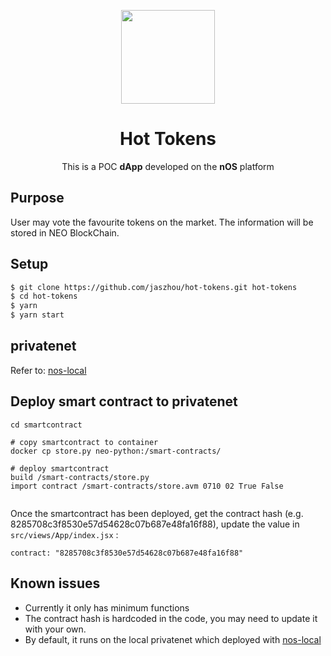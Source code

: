 <p align="center">
  <img src=".assets/logo.png" width="150px" />
</p>

<h1 align="center">Hot Tokens</h1>

<p align="center">
  This is a POC <strong>dApp</strong> developed on the <strong>nOS</strong> platform
</p>

## Purpose

User may vote the favourite tokens on the market. The information will be stored in NEO BlockChain.

## Setup
```bash
$ git clone https://github.com/jaszhou/hot-tokens.git hot-tokens
$ cd hot-tokens
$ yarn
$ yarn start
```

## privatenet
Refer to: [nos-local](https://github.com/nos/nos-local)

## Deploy smart contract to  privatenet
```
cd smartcontract

# copy smartcontract to container
docker cp store.py neo-python:/smart-contracts/

# deploy smartcontract
build /smart-contracts/store.py
import contract /smart-contracts/store.avm 0710 02 True False


```
Once the smartcontract has been deployed, get the contract hash (e.g. 8285708c3f8530e57d54628c07b687e48fa16f88),
update the value in `src/views/App/index.jsx` :

```
contract: "8285708c3f8530e57d54628c07b687e48fa16f88"
```

## Known issues
 - Currently it only has minimum functions
 - The contract hash is hardcoded in the code, you may need to update it with your own.
 - By default, it runs on the local privatenet which deployed with [nos-local](https://github.com/nos/nos-local)
